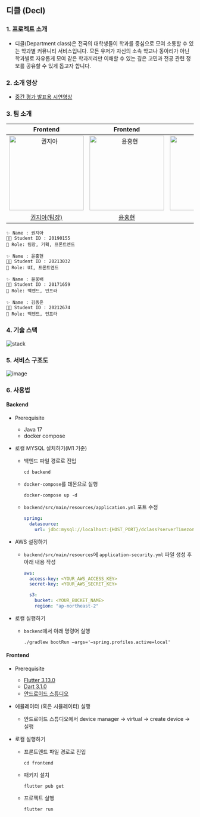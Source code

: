 ## 디클 (Decl)

### 1. 프로젝트 소개
- 디클(Department class)은 전국의 대학생들이 학과를 중심으로 모여 소통할 수 있는 학과별 커뮤니티 서비스입니다. 모든 유저가 자신의 소속 학교나 동아리가 아닌 학과별로 자유롭게 모여 같은 학과끼리만 이해할 수 있는 깊은 고민과 전공 관련 정보를 공유할 수 있게 돕고자 합니다.

### 2. 소개 영상
- [중간 평가 발표용 시연영상](https://youtu.be/4zNbyYo_4bg)

### 3. 팀 소개

|                                                                         Frontend                                                                          |                                                                         Frontend                                                                          |                                                                          Backend                                                                          |                                                                          Backend                                                                          |
| :-------------------------------------------------------------------------------------------------------------------------------------------------------: | :-------------------------------------------------------------------------------------------------------------------------------------------------------: | :-------------------------------------------------------------------------------------------------------------------------------------------------------: | :-------------------------------------------------------------------------------------------------------------------------------------------------------: |
| <img src="https://github.com/kookmin-sw/capstone-2024-07/assets/83686088/20e5982d-d7b3-4dda-8762-74059308bb9c" width="200px;" height="200px;" alt="권지아"/> | <img src="https://github.com/kookmin-sw/capstone-2024-07/assets/83686088/ac277479-2e56-481a-ae39-196fea859597" width="200px;" height="200px;" alt="윤홍현"/> | <img src="https://github.com/kookmin-sw/capstone-2024-07/assets/83686088/e1e3d13b-7835-4d93-9f9d-89656ea54a4f" width="200px;" height="200px;" alt="윤웅배"/> | <img src="https://github.com/kookmin-sw/capstone-2024-07/assets/83686088/ad14a84b-6c9e-4866-92f0-2546c6be63d5" width="200px;" height="200px;" alt="김동윤"/> |
|                                                          [권지아(팀장)](https://github.com/jia5232/)                                                           |                                                            [윤홍현](https://github.com/hongbuly)                                                             |                                                            [윤웅배](https://github.com/devbelly)                                                             |                                                           [김동윤](https://github.com/zkxmdkdltm)                                                            |

```
✨ Name : 권지아
👩‍🎓 Student ID : 20190155
📌 Role: 팀장, 기획, 프론트엔드
```

```
✨ Name : 윤홍현
👩‍🎓 Student ID : 20213032
📌 Role: UI, 프론트엔드
```

```
✨ Name : 윤웅배
👩‍🎓 Student ID : 20171659
📌 Role: 백엔드, 인프라
```

```
✨ Name : 김동윤
👩‍🎓 Student ID : 20212674
📌 Role: 백엔드, 인프라
```

### 4. 기술 스택

![stack](https://github.com/kookmin-sw/capstone-2024-07/assets/67682840/04adb072-cdf5-4c1a-8439-4b5c1596982e)


### 5. 서비스 구조도

![image](https://github.com/kookmin-sw/capstone-2024-07/assets/67682840/77daf964-e42f-4075-bb41-3f1b76fc7d08)


### 6. 사용법

#### Backend

- Prerequisite
  - Java 17
  - docker compose


- 로컬 MYSQL 설치하기(M1 기준)
  - 백엔드 파일 경로로 진입

    ```
    cd backend
    ```
  - `docker-compose`를 데몬으로 실행
    ```
    docker-compose up -d
    ```
  - `backend/src/main/resources/application.yml` 포트 수정
      ```yml
      spring:
        datasource:
          url: jdbc:mysql://localhost:{HOST_PORT}/dclass?serverTimezone=UTC
      ```

- AWS 설정하기
  - `backend/src/main/resources`에 `application-security.yml` 파일 생성 후 아래 내용 작성
  
     ```yml
     aws:
       access-key: <YOUR_AWS_ACCESS_KEY>
       secret-key: <YOUR_AWS_SECRET_KEY>
   
       s3:
         bucket: <YOUR_BUCKET_NAME>
         region: "ap-northeast-2"
     ```

- 로컬 실행하기
  - `backend`에서 아래 명령어 실행
  
    ```
    ./gradlew bootRun —args='—spring.profiles.active=local'
    ```


#### Frontend

- Prerequisite
  - [Flutter 3.13.0](https://docs.flutter.dev/get-started/install)
  - [Dart 3.1.0](https://dart.dev/get-dart)
  - [안드로이드 스튜디오](https://developer.android.com/codelabs/basic-android-kotlin-compose-install-android-studio?hl=ko#0)

- 에뮬레이터 (혹은 시뮬레이터) 실행
  - 안드로이드 스튜디오에서 device manager → virtual → create device → 실행

- 로컬 실행하기
  - 프론트엔드 파일 경로로 진입
  
    ```
    cd frontend
    ```
  - 패키지 설치
  
    ```
    flutter pub get
    ```
  - 프로젝트 실행
  
    ```
    flutter run
    ```
